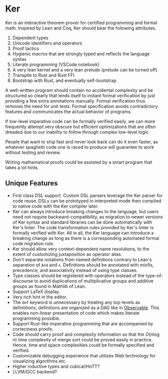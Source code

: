 # Ker

Ker is an interactive theorem prover for certified programming and formal math.
Inspired by Lean and Coq, Ker should bear the following attributes.
1. Dependent types
2. Unicode identifiers and operators
3. Proof tactics
4. Hygienic macros that are strongly typed and reflects the language syntax
5. Literate programming (VSCode notebook)
6. A very lean kernel and a very lean prelude (prelude can be turned off)
7. Transpile to Rust and Rust FFI
8. Bootstrap with Rust, and eventually self-bootstrap

A well-written program should contain no accidental complexity and be structured
so clearly that lends itself to instant formal verification by just providing a
few extra annotations manually. Formal verification thus removes the need for
unit tests. Formal specification avoids contradictory features and communicates
the actual behavior of programs.

If low-level imperative code can be formally verified easily, we can more
frequently attempt very obscure but efficient optimizations that are often
dreaded due to our inability to follow through complex low-level logic.

People that want to ship fast and never look back can do it even faster, as
whatever spaghetti code one is raced to produce will guarantee to work without
testing and review.

Writing mathematical proofs could be assisted by a smart program that takes a
lot hints.

## Unique Features

- First class DSL support. Custom DSL parsers leverage the Ker parser for code
  reuse. DSLs can be prototyped in interpreted mode then compiled to native code
  with the Ker compiler later.
- Ker can always introduce breaking changes to the language, but users need not
  require backward-compatibility, as migration to newer versions of Ker syntax
  and standard libraries can be done automatically with Ker's linter. The code
  transformation rules provided by Ker's linter is formally verified with Ker.
  All in all, the Ker language can introduce a breaking change as long as there
  is a corresponding automated formal code migration rule.
- Ker should allow very context-dependent name resolutions, to the extent of
  customizing juxtaposition as operator alias.
- Don't separate notations from named definitions contrary to Lean's separation
  of `And` and `∧`. Definitions should be annotated with mixfix, precedence, and
  associativity instead of using type classes.
- Type classes should be registered with operators instead of the
  type-of-discourse to avoid duplications of multiplicative groups and additive
  groups as found in Mathlib of Lean.
- Support LaTeX display.
- Very rich hint in the editor.
- The `def` keyword is unnecessary by treating any top-levels as defintitions,
  definitions are organized as a DAG like in
  [Observable](https://observablehq.com/). This enables non-linear presentation
  of code which makes literate programming possible.
- Support Rust-like imperative programming that are accompanied by correctness
  proofs.
- Code should carry proof and complexity information so that the $O(n \log n)$
  time complexity of merge sort could be proved easily in practice. Hence, time
  and space complexities could be formally specified and verified.
- Customizable debugging experience that utilizes Web technology for visualizing
  algorithms etc.
- Higher inductive types and cubical/HoTT?
- LLVM/GCC backend?